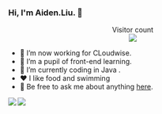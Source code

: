 ### Hi, I'm Aiden.Liu. 👋


<p align="center"> 
  Visitor count<br>
  <img src="https://profile-counter.glitch.me/aiden-liu413/count.svg" />
</p>

- 🔭 I’m now working for CLoudwise.
- 🌱 I’m a pupil of front-end learning. 
- 🤔 I’m currently coding in Java .
- ❤️ I like food and swimming
- 💬 Be free to ask me about anything [here](https://github.com/aiden-liu413/aiden-liu413/issues).

<img align="left" src="https://github-readme-stats.vercel.app/api?username=aiden-liu413&show_icons=true&show_icons=true&title_color=8c2de9&icon_color=8c2de9&text_color=8c2de9&bg_color=fff&count_private=true">
<img align="left" src="https://github-readme-stats.vercel.app/api/top-langs/?username=aiden-liu413&show_icons=true&title_color=8c2de9&icon_color=8c2de9&text_color=8c2de9&bg_color=fff&count_private=true">
</div>
